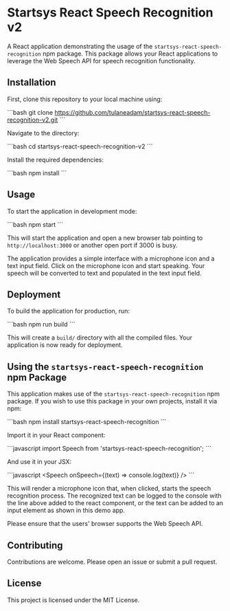# Startsys React Speech Recognition v2

A React application demonstrating the usage of the `startsys-react-speech-recognition` npm package. This package allows your React applications to leverage the Web Speech API for speech recognition functionality.

## Installation

First, clone this repository to your local machine using:

\```bash
git clone https://github.com/tulaneadam/startsys-react-speech-recognition-v2.git
\```

Navigate to the directory:

\```bash
cd startsys-react-speech-recognition-v2
\```

Install the required dependencies:

\```bash
npm install
\```

## Usage

To start the application in development mode:

\```bash
npm start
\```

This will start the application and open a new browser tab pointing to `http://localhost:3000` or another open port if 3000 is busy.

The application provides a simple interface with a microphone icon and a text input field. Click on the microphone icon and start speaking. Your speech will be converted to text and populated in the text input field.

## Deployment

To build the application for production, run:

\```bash
npm run build
\```

This will create a `build/` directory with all the compiled files. Your application is now ready for deployment.

## Using the `startsys-react-speech-recognition` npm Package

This application makes use of the `startsys-react-speech-recognition` npm package. If you wish to use this package in your own projects, install it via npm:

\```bash
npm install startsys-react-speech-recognition
\```

Import it in your React component:

\```javascript
import Speech from 'startsys-react-speech-recognition';
\```

And use it in your JSX:

\```javascript
<Speech onSpeech={(text) => console.log(text)} />
\```

This will render a microphone icon that, when clicked, starts the speech recognition process. The recognized text can be logged to the console with the line above added to the react component, or the text can be added to an input element as shown in this demo app.

Please ensure that the users' browser supports the Web Speech API.

## Contributing

Contributions are welcome. Please open an issue or submit a pull request.

## License

This project is licensed under the MIT License.
